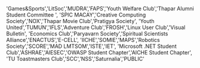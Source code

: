 'Games&Sports','LitSoc','MUDRA','FAPS','Youth Welfare Club','Thapar Alumni Student Committee ',
		'SPIC MACAY','Creative Computing Society','NOX','Thapar Movie Club','Pratigya Society',
		'Youth United','TUMUN','IFLS','Adventure Club','FROSH','Linux User Club','Visual Bulletin',
		'Economics Club','Paryavarn Society','Spiritual Scientists Alliance','ENACTUS','E-CELL',
		'IICHE','SOMIE','MAPS','Robotics Society','SCORE','MAD LMTSOM','ISTE','IET',
		'Microsoft .NET Student Club','ASHRAE','AIESEC','OWASP Student Chapter','AICHE Student Chapter',
		'TU Toastmasters Club','SCC','NSS','Saturnalia','PUBLIC'